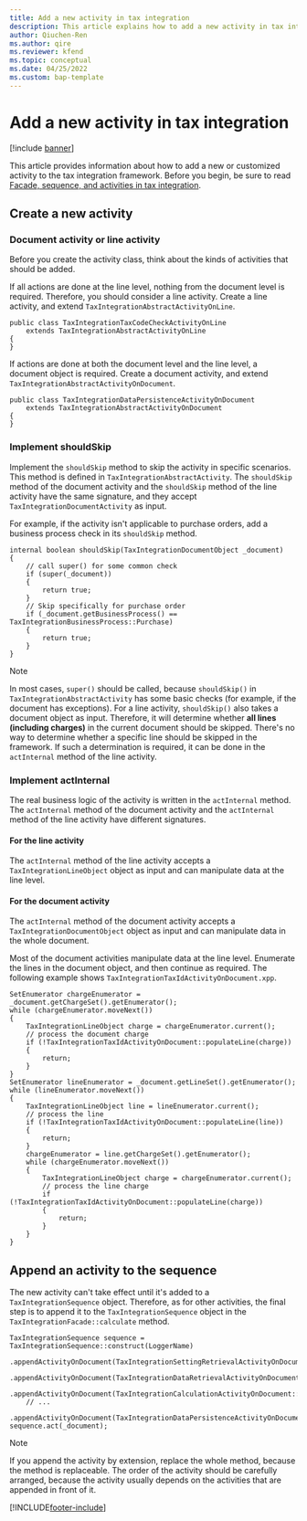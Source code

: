 ```yaml
---
title: Add a new activity in tax integration
description: This article explains how to add a new activity in tax integration.
author: Qiuchen-Ren
ms.author: qire
ms.reviewer: kfend
ms.topic: conceptual
ms.date: 04/25/2022
ms.custom: bap-template
---
```


# Add a new activity in tax integration

[!include [banner](../includes/banner.md)]

This article provides information about how to add a new or customized activity to the tax integration framework. Before you begin, be sure to read [Facade, sequence, and activities in tax integration](./tax-integration-facade-sequence-activity.md).

## Create a new activity

### Document activity or line activity

Before you create the activity class, think about the kinds of activities that should be added.

If all actions are done at the line level, nothing from the document level is required. Therefore, you should consider a line activity. Create a line activity, and extend `TaxIntegrationAbstractActivityOnLine`.

```X++
public class TaxIntegrationTaxCodeCheckActivityOnLine
    extends TaxIntegrationAbstractActivityOnLine
{
}
```

If actions are done at both the document level and the line level, a document object is required. Create a document activity, and extend `TaxIntegrationAbstractActivityOnDocument`.

```X++
public class TaxIntegrationDataPersistenceActivityOnDocument
    extends TaxIntegrationAbstractActivityOnDocument
{
}
```

### Implement shouldSkip

Implement the `shouldSkip` method to skip the activity in specific scenarios. This method is defined in `TaxIntegrationAbstractActivity`. The `shouldSkip` method of the document activity and the `shouldSkip` method of the line activity have the same signature, and they accept `TaxIntegrationDocumentActivity` as input.

For example, if the activity isn't applicable to purchase orders, add a business process check in its `shouldSkip` method.

```X++
internal boolean shouldSkip(TaxIntegrationDocumentObject _document)
{
    // call super() for some common check
    if (super(_document))
    {
        return true;
    }
    // Skip specifically for purchase order
    if (_document.getBusinessProcess() == TaxIntegrationBusinessProcess::Purchase)
    {
        return true;
    }
}
```

> [!NOTE]
> In most cases, `super()` should be called, because `shouldSkip()` in `TaxIntegrationAbstractActivity` has some basic checks (for example, if the document has exceptions). For a line activity, `shouldSkip()` also takes a document object as input. Therefore, it will determine whether **all lines (including charges)** in the current document should be skipped. There's no way to determine whether a specific line should be skipped in the framework. If such a determination is required, it can be done in the `actInternal` method of the line activity.

### Implement actInternal

The real business logic of the activity is written in the `actInternal` method. The `actInternal` method of the document activity and the `actInternal` method of the line activity have different signatures.

#### For the line activity

The `actInternal` method of the line activity accepts a `TaxIntegrationLineObject` object as input and can manipulate data at the line level.

#### For the document activity

The `actInternal` method of the document activity accepts a `TaxIntegrationDocumentObject` object as input and can manipulate data in the whole document.

Most of the document activities manipulate data at the line level. Enumerate the lines in the document object, and then continue as required. The following example shows `TaxIntegrationTaxIdActivityOnDocument.xpp`.

```X++
SetEnumerator chargeEnumerator = _document.getChargeSet().getEnumerator();
while (chargeEnumerator.moveNext())
{
    TaxIntegrationLineObject charge = chargeEnumerator.current();
    // process the document charge
    if (!TaxIntegrationTaxIdActivityOnDocument::populateLine(charge))
    {
        return;
    }
}
SetEnumerator lineEnumerator = _document.getLineSet().getEnumerator();
while (lineEnumerator.moveNext())
{
    TaxIntegrationLineObject line = lineEnumerator.current();
    // process the line
    if (!TaxIntegrationTaxIdActivityOnDocument::populateLine(line))
    {
        return;
    }
    chargeEnumerator = line.getChargeSet().getEnumerator();
    while (chargeEnumerator.moveNext())
    {
        TaxIntegrationLineObject charge = chargeEnumerator.current();
        // process the line charge
        if (!TaxIntegrationTaxIdActivityOnDocument::populateLine(charge))
        {
            return;
        }
    }
}
```

## Append an activity to the sequence

The new activity can't take effect until it's added to a `TaxIntegrationSequence` object. Therefore, as for other activities, the final step is to append it to the `TaxIntegrationSequence` object in the `TaxIntegrationFacade::calculate` method.

```X++
TaxIntegrationSequence sequence = TaxIntegrationSequence::construct(LoggerName)
    .appendActivityOnDocument(TaxIntegrationSettingRetrievalActivityOnDocument::construct())
    .appendActivityOnDocument(TaxIntegrationDataRetrievalActivityOnDocument::construct())
    .appendActivityOnDocument(TaxIntegrationCalculationActivityOnDocument::construct())
    // ...
    .appendActivityOnDocument(TaxIntegrationDataPersistenceActivityOnDocument::construct());
sequence.act(_document);
```

> [!NOTE]
> If you append the activity by extension, replace the whole method, because the method is replaceable. The order of the activity should be carefully arranged, because the activity usually depends on the activities that are appended in front of it.

[!INCLUDE[footer-include](../../includes/footer-banner.md)]
